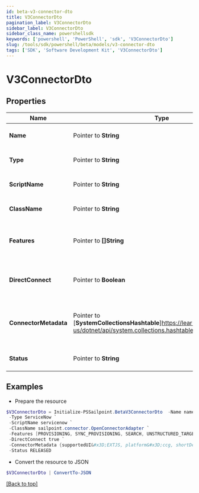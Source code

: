 ```yaml
---
id: beta-v3-connector-dto
title: V3ConnectorDto
pagination_label: V3ConnectorDto
sidebar_label: V3ConnectorDto
sidebar_class_name: powershellsdk
keywords: ['powershell', 'PowerShell', 'sdk', 'V3ConnectorDto'] 
slug: /tools/sdk/powershell/beta/models/v3-connector-dto
tags: ['SDK', 'Software Development Kit', 'V3ConnectorDto']
---
```



# V3ConnectorDto

## Properties

Name | Type | Description | Notes
------------ | ------------- | ------------- | -------------
**Name** |  Pointer to **String** | The connector name | [optional] 
**Type** |  Pointer to **String** | The connector type | [optional] 
**ScriptName** |  Pointer to **String** | The connector script name | [optional] 
**ClassName** |  Pointer to **String** | The connector class name. | [optional] 
**Features** |  Pointer to **[]String** | The list of features supported by the connector | [optional] 
**DirectConnect** |  Pointer to **Boolean** | true if the source is a direct connect source | [optional] [default to $false]
**ConnectorMetadata** |  Pointer to [**SystemCollectionsHashtable**]https://learn.microsoft.com/en-us/dotnet/api/system.collections.hashtable?view=net-9.0 | Object containing metadata pertinent to the UI to be used | [optional] 
**Status** |  Pointer to **String** | The connector status | [optional] 

## Examples

- Prepare the resource
```powershell
$V3ConnectorDto = Initialize-PSSailpoint.BetaV3ConnectorDto  -Name name `
 -Type ServiceNow `
 -ScriptName servicenow `
 -ClassName sailpoint.connector.OpenConnectorAdapter `
 -Features [PROVISIONING, SYNC_PROVISIONING, SEARCH, UNSTRUCTURED_TARGETS] `
 -DirectConnect true `
 -ConnectorMetadata {supportedUI&#x3D;EXTJS, platform&#x3D;ccg, shortDesc&#x3D;connector description} `
 -Status RELEASED
```

- Convert the resource to JSON
```powershell
$V3ConnectorDto | ConvertTo-JSON
```


[[Back to top]](#) 


